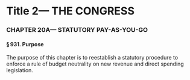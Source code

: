 
# Title 2— THE CONGRESS
### CHAPTER 20A— STATUTORY PAY-AS-YOU-GO
#### § 931. Purpose

The purpose of this chapter is to reestablish a statutory procedure to enforce a rule of budget neutrality on new revenue and direct spending legislation.
